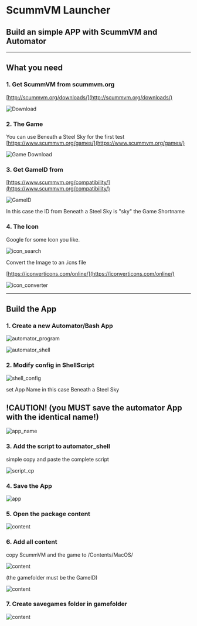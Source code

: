 # ScummVM Launcher
## Build an simple APP with ScummVM and Automator

___

## What you need

### 1. Get ScummVM from scummvm.org
[http://scummvm.org/downloads/](http://scummvm.org/downloads/)

![Download](https://github.com/n3PH1lim/SCUMM_Launcher_OSX/blob/master/images/get_scumm.png "Download")

### 2. The Game

You can use Beneath a Steel Sky for the first test
[https://www.scummvm.org/games/](https://www.scummvm.org/games/)

![Game Download](https://github.com/n3PH1lim/SCUMM_Launcher_OSX/blob/master/images/game_download.png)

### 3. Get GameID from
[https://www.scummvm.org/compatibility/](https://www.scummvm.org/compatibility/)

![GameID](https://github.com/n3PH1lim/SCUMM_Launcher_OSX/blob/master/images/gameid.png)

In this case the ID from Beneath a Steel Sky is "sky" the Game Shortname

### 4. The Icon
Google for some Icon you like.

![icon_search](https://github.com/n3PH1lim/SCUMM_Launcher_OSX/blob/master/images/icon_search.png)

Convert the Image to an .icns file

[https://iconverticons.com/online/](https://iconverticons.com/online/)

![icon_converter](https://github.com/n3PH1lim/SCUMM_Launcher_OSX/blob/master/images/icon_converter.png)

___

## Build the App

### 1. Create a new Automator/Bash App

![automator_program](https://github.com/n3PH1lim/SCUMM_Launcher_OSX/blob/master/images/automator_program.png)


![automator_shell](https://github.com/n3PH1lim/SCUMM_Launcher_OSX/blob/master/images/automator_shell.png)

### 2. Modify config in ShellScript

![shell_config](https://github.com/n3PH1lim/SCUMM_Launcher_OSX/blob/master/images/shell_config.png)

set App Name in this case Beneath a Steel Sky

## !CAUTION! (you MUST save the automator App with the identical name!)

![app_name](https://github.com/n3PH1lim/SCUMM_Launcher_OSX/blob/master/images/app_name.png)

### 3. Add the script to automator_shell

simple copy and paste the complete script

![script_cp](https://github.com/n3PH1lim/SCUMM_Launcher_OSX/blob/master/images/script_cp.png)

### 4. Save the App

![app](https://github.com/n3PH1lim/SCUMM_Launcher_OSX/blob/master/images/app.png)


### 5. Open the package content

![content](https://github.com/n3PH1lim/SCUMM_Launcher_OSX/blob/master/images/open_app.png)

### 6. Add all content

copy ScummVM and the game to /Contents/MacOS/

![content](https://github.com/n3PH1lim/SCUMM_Launcher_OSX/blob/master/images/copy_content.png)

(the gamefolder must be the GameID)

![content](https://github.com/n3PH1lim/SCUMM_Launcher_OSX/blob/master/images/content_copied.png)

### 7. Create savegames folder in gamefolder

![content](https://github.com/n3PH1lim/SCUMM_Launcher_OSX/blob/master/images/add_savegames_folder.png)
